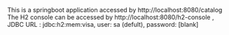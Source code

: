 This is a springboot application accessed by http://localhost:8080/catalog
The H2 console can be accessed by http://localhost:8080/h2-console , JDBC URL : jdbc:h2:mem:visa, user: sa (defult), password: [blank]
